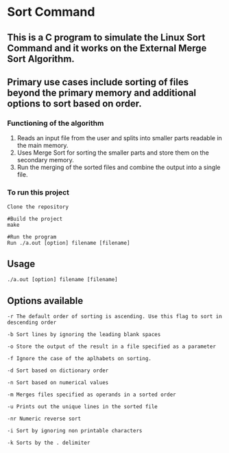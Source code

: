 # Sort Command

## This is a C program to simulate the Linux Sort Command and it works on the External Merge Sort Algorithm.
## Primary use cases include sorting of files beyond the primary memory and additional options to sort based on order.

### Functioning of the algorithm
1. Reads an input file from the user and splits into smaller parts readable in the main memory.
2. Uses Merge Sort for sorting the smaller parts and store them on the secondary memory.
3. Run the merging of the sorted files and combine the output into a single file.


### To run this project
``` Clone the repository ```

```
#Build the project 
make 

#Run the program
Run ./a.out [option] filename [filename] 
```

## Usage
``` ./a.out [option] filename [filename] ```

## Options available

```
-r The default order of sorting is ascending. Use this flag to sort in descending order

-b Sort lines by ignoring the leading blank spaces

-o Store the output of the result in a file specified as a parameter

-f Ignore the case of the aplhabets on sorting.

-d Sort based on dictionary order

-n Sort based on numerical values

-m Merges files specified as operands in a sorted order

-u Prints out the unique lines in the sorted file

-nr Numeric reverse sort

-i Sort by ignoring non printable characters

-k Sorts by the . delimiter 

```
